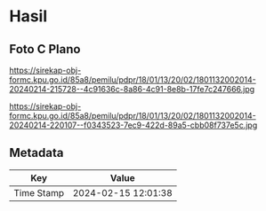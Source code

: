# Hasil

## Foto C Plano

https://sirekap-obj-formc.kpu.go.id/85a8/pemilu/pdpr/18/01/13/20/02/1801132002014-20240214-215728--4c91636c-8a86-4c91-8e8b-17fe7c247666.jpg

https://sirekap-obj-formc.kpu.go.id/85a8/pemilu/pdpr/18/01/13/20/02/1801132002014-20240214-220107--f0343523-7ec9-422d-89a5-cbb08f737e5c.jpg


## Metadata

| Key        | Value               |
| ---------- | ------------------- |
| Time Stamp | 2024-02-15 12:01:38 |



